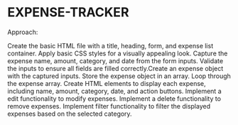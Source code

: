 # EXPENSE-TRACKER

Approach:

Create the basic HTML file with a title, heading, form, and expense list container.
Apply basic CSS styles for a visually appealing look.
Capture the expense name, amount, category, and date from the form inputs.
Validate the inputs to ensure all fields are filled correctly.Create an expense object with the captured inputs.
Store the expense object in an array.
Loop through the expense array.
Create HTML elements to display each expense, including name, amount, category, date, and action buttons.
Implement a edit functionality to modify expenses.
Implement a delete functionality to remove expenses.
Implement filter functionality to filter the displayed expenses based on the selected category.
